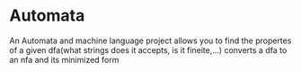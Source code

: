 # Automata
An Automata and machine language project
allows you to find the propertes of a given dfa(what strings does it accepts, is it fineite,...)
converts a dfa to an nfa and its minimized form

